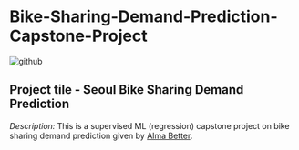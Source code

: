 # Bike-Sharing-Demand-Prediction-Capstone-Project
![github](https://github.com/anasmalik081/Bike-Sharing-Demand-Prediction-Capstone-Project/assets/84465546/4fe4936d-6f41-406c-ad75-424df80d440b)

## Project tile - Seoul Bike Sharing Demand Prediction
*Description:*
  This is a supervised ML (regression) capstone project on bike sharing demand prediction given by [Alma Better](https://www.almabetter.com/).
